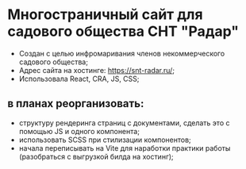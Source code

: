 # Многостраничный сайт для садового общества СНТ "Радар"

- Создан с целью инфромаривания членов некоммерческого садового общества;
- Адрес сайта на хостинге: https://snt-radar.ru/;
- Использовала React, CRA, JS, CSS;
## в планах реорганизовать:
- структуру рендеринга страниц с документами, сделать это с помощью JS и одного компонента;
- использовать SCSS при стилизации компонентов;
- начала переписывать на Vite для наработки практики работы (разобраться с выгрузкой билда на хостинг);





